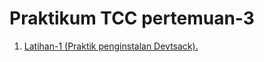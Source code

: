 <h1> Praktikum TCC pertemuan-3 </h1>

1. [Latihan-1 (Praktik penginstalan Devtsack).](/minggu-04/latihan_tcc.md) 
